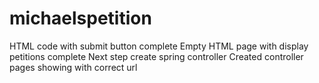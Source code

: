 # michaelspetition
HTML code with submit button complete
Empty HTML page with display petitions complete
Next step create spring controller
Created controller pages showing with correct url
